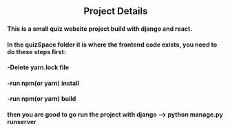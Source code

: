 <h2 align="center">Project Details</h2>
<h4>This is a small quiz website project build with django and react. </h4>
<h4><b>In the quizSpace folder it is where the frontend code exists, you need to do these steps first:</b></h4>
<h4>-Delete yarn.lock file</h4>
<h4>-run npm(or yarn) install</h4>
<h4>-run npm(or yarn) build</h4>
<h4>then you are good to go run the project with django --> python manage.py runserver</h4>

